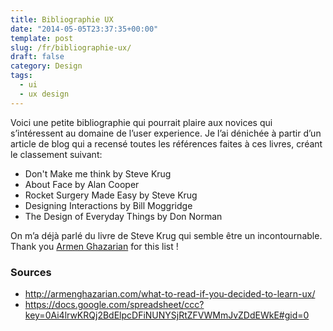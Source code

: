 ```yaml
---
title: Bibliographie UX
date: "2014-05-05T23:37:35+00:00"
template: post
slug: /fr/bibliographie-ux/
draft: false
category: Design
tags:
  - ui
  - ux design
---
```


Voici une petite bibliographie qui pourrait plaire aux novices qui s&rsquo;intéressent au domaine de l&rsquo;user experience. Je l&rsquo;ai dénichée à partir d&rsquo;un article de blog qui a recensé toutes les références faites à ces livres, créant le classement suivant:

- Don't Make me think by Steve Krug
- About Face by Alan Cooper
- Rocket Surgery Made Easy by Steve Krug
- Designing Interactions by Bill Moggridge
- The Design of Everyday Things by Don Norman


On m&rsquo;a déjà parlé du livre de Steve Krug qui semble être un incontournable. Thank you <a href="http://armenghazarian.com/what-to-read-if-you-decided-to-learn-ux/">Armen Ghazarian</a> for this list !

### Sources
- http://armenghazarian.com/what-to-read-if-you-decided-to-learn-ux/
- https://docs.google.com/spreadsheet/ccc?key=0Ai4lrwKRQj2BdElpcDFiNUNYSjRtZFVWMmJvZDdEWkE#gid=0
